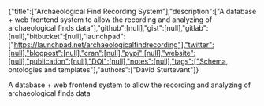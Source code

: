 {"title":["Archaeological Find Recording System"],"description":["A database + web frontend system to allow the recording and analyzing of archaeological finds data"],"github":[null],"gist":[null],"gitlab":[null],"bitbucket":[null],"launchpad":["https://launchpad.net/archaeologicalfindrecording"],"twitter":[null],"blogpost":[null],"cran":[null],"pypi":[null],"website":[null],"publication":[null],"DOI":[null],"notes":[null],"tags":["Schema, ontologies and templates"],"authors":["David Sturtevant"]}

A database + web frontend system to allow the recording and analyzing of archaeological finds data